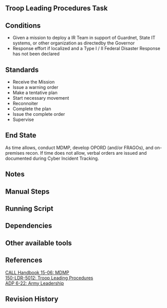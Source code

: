 ## Troop Leading Procedures Task  


## Conditions  
* Given a mission to deploy a IR Team in support of Guardnet, State IT systems, or other organization as directedby the Governor  
* Response effort if localized and a Type I / II Federal Disaster Response has not been declared  


## Standards  
* Receive the Mission  
* Issue a warning order  
* Make a tentative plan  
* Start necessary movement  
* Reconnoiter  
* Complete the plan  
* Issue the complete order  
* Supervise  


## End State  
As time allows, conduct MDMP, develop OPORD (and/or FRAGOs), and on-premises recon.
If time does not allow, verbal orders are issued and documented during Cyber Incident Tracking.


## Notes  


## Manual Steps  


## Running Script  


## Dependencies  


## Other available tools  


## References  
[CALL Handbook 15-06: MDMP](http://usacac.army.mil/sites/default/files/publications/15-06_0.pdf)  
[150-LDR-5012: Troop Leading Procedures](https://rdl.train.army.mil/catalog-ws/view/100.ATSC/B2CD5B93-A4F0-40F3-82E3-AAA34EA2ECAD-1395943497063/report.pdf)  
[ADP 6-22: Army Leadership](https://armypubs.army.mil/epubs/DR_pubs/DR_a/ARN20039-ADP_6-22-001-WEB-0.pdf)  

## Revision History

